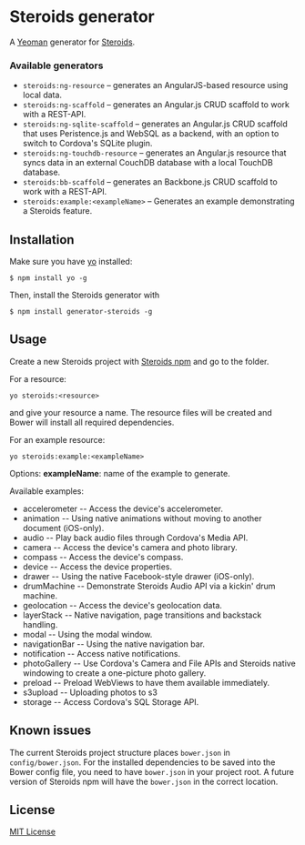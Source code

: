 # Steroids generator

A [Yeoman](http://yeoman.io) generator for [Steroids](https://github.com/appgyver/steroids).

### Available generators

* `steroids:ng-resource` – generates an AngularJS-based resource using local data.
* `steroids:ng-scaffold` – generates an Angular.js CRUD scaffold to work with a REST-API.
* `steroids:ng-sqlite-scaffold` – generates an Angular.js CRUD scaffold that uses Peristence.js and WebSQL as a backend, with an option to switch to Cordova's SQLite plugin.
* `steroids:ng-touchdb-resource` – generates an Angular.js resource that syncs data in an external CouchDB database with a local TouchDB database.
* `steroids:bb-scaffold` – generates an Backbone.js CRUD scaffold to work with a REST-API.
* `steroids:example:<exampleName>` – Generates an example demonstrating a Steroids feature.

## Installation

Make sure you have [yo](https://github.com/yeoman/yo) installed:

```
$ npm install yo -g
```

Then, install the Steroids generator with

```
$ npm install generator-steroids -g
```

## Usage

Create a new Steroids project with [Steroids npm](https://github.com/appgyver/steroids) and go to the folder. 

For a resource:

```
yo steroids:<resource>
```

and give your resource a name. The resource files will be created and Bower will install all required dependencies.


For an example resource:

```
yo steroids:example:<exampleName>
```

Options:
__exampleName__: name of the example to generate.

Available examples:
* accelerometer -- Access the device's accelerometer.
* animation -- Using native animations without moving to another document (iOS-only).
* audio -- Play back audio files through Cordova's Media API.
* camera -- Access the device's camera and photo library.
* compass -- Access the device's compass.
* device -- Access the device properties.
* drawer -- Using the native Facebook-style drawer (iOS-only).
* drumMachine -- Demonstrate Steroids Audio API via a kickin' drum machine.
* geolocation -- Access the device's geolocation data.
* layerStack -- Native navigation, page transitions and backstack handling.
* modal -- Using the modal window.
* navigationBar -- Using the native navigation bar.
* notification -- Access native notifications.
* photoGallery -- Use Cordova's Camera and File APIs and Steroids native windowing to create a one-picture photo gallery.
* preload -- Preload WebViews to have them available immediately.
* s3upload -- Uploading photos to s3
* storage -- Access Cordova's SQL Storage API.

## Known issues

The current Steroids project structure places `bower.json` in `config/bower.json`. For the installed dependencies to be saved into the Bower config file, you need to have `bower.json` in your project root. A future version of Steroids npm will have the `bower.json` in the correct location.

## License

[MIT License](http://en.wikipedia.org/wiki/MIT_License)
